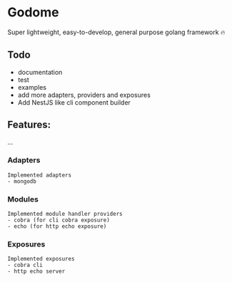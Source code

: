 
# Godome

Super lightweight, easy-to-develop, general purpose golang framework 🔥

## Todo
- documentation
- test
- examples
- add more adapters, providers and exposures
- Add NestJS like cli component builder


## Features:
...

  ### Adapters
    Implemented adapters
    - mongodb

### Modules
    Implemented module handler providers
    - cobra (for cli cobra exposure)
    - echo (for http echo exposure)

### Exposures
    Implemented exposures
    - cobra cli
    - http echo server

